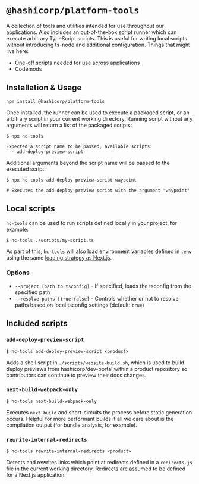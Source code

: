 # `@hashicorp/platform-tools`

A collection of tools and utilities intended for use throughout our applications. Also includes an out-of-the-box script runner which can execute arbitrary TypeScript scripts. This is useful for writing local scripts without introducing ts-node and additional configuration. Things that might live here:

- One-off scripts needed for use across applications
- Codemods

## Installation & Usage

```shell
npm install @hashicorp/platform-tools
```

Once installed, the runner can be used to execute a packaged script, or an arbitrary script in your current working directory. Running script without any arguments will return a list of the packaged scripts:

```shell
$ npx hc-tools

Expected a script name to be passed, available scripts:
  - add-deploy-preview-script
```

Additional arguments beyond the script name will be passed to the executed script:

```shell
$ npx hc-tools add-deploy-preview-script waypoint

# Executes the add-deploy-preview script with the argument "waypoint"
```

## Local scripts

`hc-tools` can be used to run scripts defined locally in your project, for example:

```shell
$ hc-tools ./scripts/my-script.ts
```

As part of this, `hc-tools` will also load environment variables defined in `.env` using the same [loading strategy as Next.js](https://www.npmjs.com/package/@next/env).

### Options

- `--project [path to tsconfig]` - If specified, loads the tsconfig from the specified path
- `--resolve-paths [true|false]` - Controls whether or not to resolve paths based on local tsconfig settings (default: `true`)

## Included scripts

### `add-deploy-preview-script`

```shell
$ hc-tools add-deploy-preview-script <product>
```

Adds a shell script in `./scripts/website-build.sh`, which is used to build deploy previews from hashicorp/dev-portal within a product repository so contributors can continue to preview their docs changes.

### `next-build-webpack-only`

```shell
$ hc-tools next-build-webpack-only
```

Executes `next build` and short-circuits the process before static generation occurs. Helpful for more performant builds if all we care about is the compilation output (for bundle analysis, for example).

### `rewrite-internal-redirects`

```shell
$ hc-tools rewrite-internal-redirects <product>
```

Detects and rewrites links which point at redirects defined in a `redirects.js` file in the current working directory. Redirects are assumed to be defined for a Next.js application.
